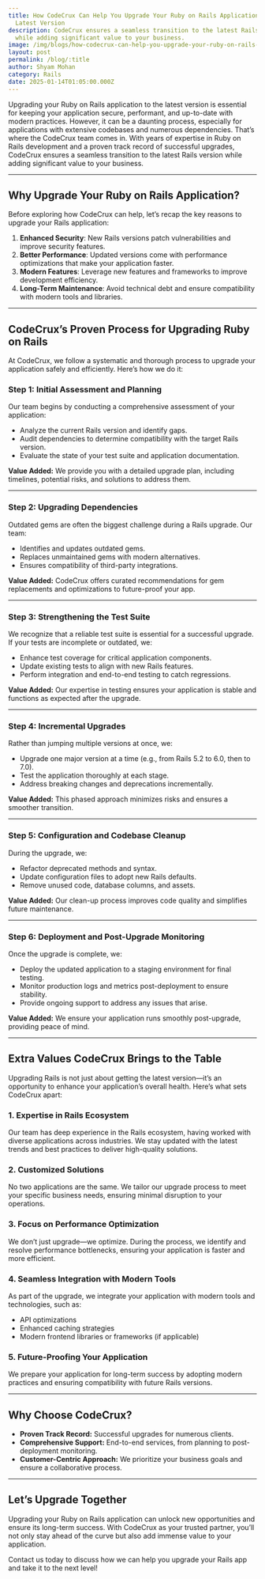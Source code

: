 ```yaml
---
title: How CodeCrux Can Help You Upgrade Your Ruby on Rails Application to the
  Latest Version
description: CodeCrux ensures a seamless transition to the latest Rails version
  while adding significant value to your business.
image: /img/blogs/how-codecrux-can-help-you-upgrade-your-ruby-on-rails-application-to-the-latest-version.jpg
layout: post
permalink: /blog/:title
author: Shyam Mohan
category: Rails
date: 2025-01-14T01:05:00.000Z
---
```


Upgrading your Ruby on Rails application to the latest version is essential for keeping your application secure, performant, and up-to-date with modern practices. However, it can be a daunting process, especially for applications with extensive codebases and numerous dependencies. That’s where the CodeCrux team comes in. With years of expertise in Ruby on Rails development and a proven track record of successful upgrades, CodeCrux ensures a seamless transition to the latest Rails version while adding significant value to your business.

---

## Why Upgrade Your Ruby on Rails Application?

Before exploring how CodeCrux can help, let’s recap the key reasons to upgrade your Rails application:

1. **Enhanced Security**: New Rails versions patch vulnerabilities and improve security features.
2. **Better Performance**: Updated versions come with performance optimizations that make your application faster.
3. **Modern Features**: Leverage new features and frameworks to improve development efficiency.
4. **Long-Term Maintenance**: Avoid technical debt and ensure compatibility with modern tools and libraries.

---

## CodeCrux’s Proven Process for Upgrading Ruby on Rails

At CodeCrux, we follow a systematic and thorough process to upgrade your application safely and efficiently. Here’s how we do it:

### Step 1: **Initial Assessment and Planning**

Our team begins by conducting a comprehensive assessment of your application:

- Analyze the current Rails version and identify gaps.
- Audit dependencies to determine compatibility with the target Rails version.
- Evaluate the state of your test suite and application documentation.

**Value Added:** We provide you with a detailed upgrade plan, including timelines, potential risks, and solutions to address them.

---

### Step 2: **Upgrading Dependencies**

Outdated gems are often the biggest challenge during a Rails upgrade. Our team:

- Identifies and updates outdated gems.
- Replaces unmaintained gems with modern alternatives.
- Ensures compatibility of third-party integrations.

**Value Added:** CodeCrux offers curated recommendations for gem replacements and optimizations to future-proof your app.

---

### Step 3: **Strengthening the Test Suite**

We recognize that a reliable test suite is essential for a successful upgrade. If your tests are incomplete or outdated, we:

- Enhance test coverage for critical application components.
- Update existing tests to align with new Rails features.
- Perform integration and end-to-end testing to catch regressions.

**Value Added:** Our expertise in testing ensures your application is stable and functions as expected after the upgrade.

---

### Step 4: **Incremental Upgrades**

Rather than jumping multiple versions at once, we:

- Upgrade one major version at a time (e.g., from Rails 5.2 to 6.0, then to 7.0).
- Test the application thoroughly at each stage.
- Address breaking changes and deprecations incrementally.

**Value Added:** This phased approach minimizes risks and ensures a smoother transition.

---

### Step 5: **Configuration and Codebase Cleanup**

During the upgrade, we:

- Refactor deprecated methods and syntax.
- Update configuration files to adopt new Rails defaults.
- Remove unused code, database columns, and assets.

**Value Added:** Our clean-up process improves code quality and simplifies future maintenance.

---

### Step 6: **Deployment and Post-Upgrade Monitoring**

Once the upgrade is complete, we:

- Deploy the updated application to a staging environment for final testing.
- Monitor production logs and metrics post-deployment to ensure stability.
- Provide ongoing support to address any issues that arise.

**Value Added:** We ensure your application runs smoothly post-upgrade, providing peace of mind.

---

## Extra Values CodeCrux Brings to the Table

Upgrading Rails is not just about getting the latest version—it’s an opportunity to enhance your application’s overall health. Here’s what sets CodeCrux apart:

### 1. **Expertise in Rails Ecosystem**
Our team has deep experience in the Rails ecosystem, having worked with diverse applications across industries. We stay updated with the latest trends and best practices to deliver high-quality solutions.

### 2. **Customized Solutions**
No two applications are the same. We tailor our upgrade process to meet your specific business needs, ensuring minimal disruption to your operations.

### 3. **Focus on Performance Optimization**
We don’t just upgrade—we optimize. During the process, we identify and resolve performance bottlenecks, ensuring your application is faster and more efficient.

### 4. **Seamless Integration with Modern Tools**
As part of the upgrade, we integrate your application with modern tools and technologies, such as:

- API optimizations
- Enhanced caching strategies
- Modern frontend libraries or frameworks (if applicable)

### 5. **Future-Proofing Your Application**
We prepare your application for long-term success by adopting modern practices and ensuring compatibility with future Rails versions.

---

## Why Choose CodeCrux?

- **Proven Track Record:** Successful upgrades for numerous clients.
- **Comprehensive Support:** End-to-end services, from planning to post-deployment monitoring.
- **Customer-Centric Approach:** We prioritize your business goals and ensure a collaborative process.

---

## Let’s Upgrade Together

Upgrading your Ruby on Rails application can unlock new opportunities and ensure its long-term success. With CodeCrux as your trusted partner, you’ll not only stay ahead of the curve but also add immense value to your application.

Contact us today to discuss how we can help you upgrade your Rails app and take it to the next level!

